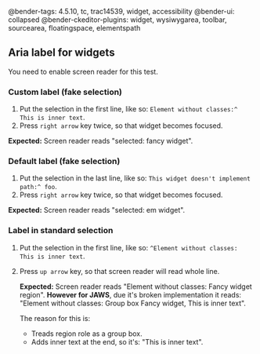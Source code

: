 @bender-tags: 4.5.10, tc, trac14539, widget, accessibility
@bender-ui: collapsed
@bender-ckeditor-plugins: widget, wysiwygarea, toolbar, sourcearea, floatingspace, elementspath

## Aria label for widgets

You need to enable screen reader for this test.

### Custom label (fake selection)

1. Put the selection in the first line, like so: `Element without classes:^ This is inner text`.
1. Press `right arrow` key twice, so that widget becomes focused.

**Expected:** Screen reader reads "selected: fancy widget".

### Default label (fake selection)

1. Put the selection in the last line, like so: `This widget doesn't implement path:^ foo`.
1. Press `right arrow` key twice, so that widget becomes focused.

**Expected:** Screen reader reads "selected: em widget".

### Label in standard selection

1. Put the selection in the first line, like so: `^Element without classes: This is inner text`.
1. Press `up arrow` key, so that screen reader will read whole line.

	**Expected:** Screen reader reads "Element without classes: Fancy widget region". **However for JAWS**, due it's broken implementation it reads: "Element without classes: Group box Fancy widget, This is inner text".

	The reason for this is:
	* Treads region role as a group box.
	* Adds inner text at the end, so it's: "This is inner text".